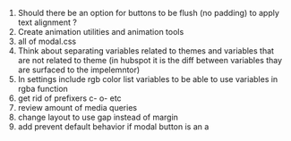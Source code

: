 <!-- TODO: -->
1. Should there be an option for buttons to be flush (no padding) to apply text alignment ?
2. Create animation utilities and animation tools
3. all of modal.css
4. Think about separating variables related to themes and variables that are not related to theme (in hubspot it is the diff between variables thay are surfaced to the impelemntor)
5. In settings include rgb color list variables to be able to use variables in rgba function
6. get rid of prefixers c- o- etc
7. review amount of media queries
8. change layout to use gap instead of margin
9. add prevent default behavior if modal button is an a